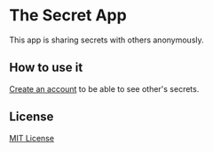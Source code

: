 # The Secret App

This app is sharing secrets with others anonymously.

## How to use it

[Create an account](https://the-secret-app.herokuapp.com/register) to be able to see other's secrets.

## License

[MIT License](https://github.com/niksnilo/the-secret-app/blob/main/LICENSE)
